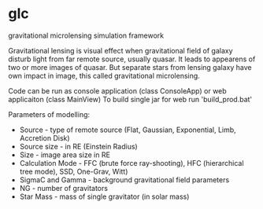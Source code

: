 # glc
gravitational microlensing simulation framework

Gravitational lensing is visual effect when gravitational field of galaxy disturb light from far remote source, usually quasar.
It leads to appearens of two or more images of quasar.
But separate stars from lensing galaxy have own impact in image, this called gravitational microlensing.

Code can be run as console application (class ConsoleApp) or web applicaiton (class MainView)
To build single jar for web run 'build_prod.bat'

Parameters of modelling:


- Source - type of remote source (Flat, Gaussian, Exponential, Limb, Accretion Disk)
- Source size - in RE (Einstein Radius)
- Size - image area size in RE
- Calculation Mode - FFC (brute force ray-shooting), HFC (hierarchical tree mode), SSD, One-Grav, Witt)
- SigmaC and Gamma - background gravitational field parameters
- NG - number of gravitators
- Star Mass - mass of single gravitator (in solar mass)




